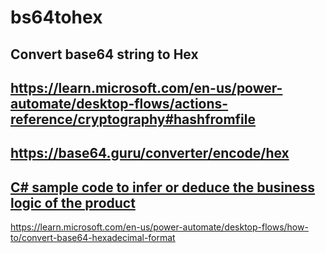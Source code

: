 # bs64tohex

Convert base64 string to Hex
---
https://learn.microsoft.com/en-us/power-automate/desktop-flows/actions-reference/cryptography#hashfromfile
---
https://base64.guru/converter/encode/hex
---
[C# sample code to infer or deduce the business logic of the product](https://dotnetfiddle.net/yIFxfK)
---
https://learn.microsoft.com/en-us/power-automate/desktop-flows/how-to/convert-base64-hexadecimal-format
